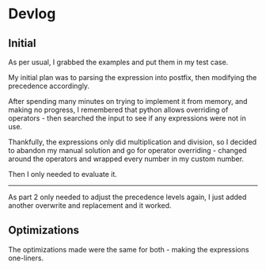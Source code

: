 # Devlog

## Initial

As per usual, I grabbed the examples and put them in my test case.

My initial plan was to parsing the expression into postfix, then modifying the precedence accordingly.

After spending many minutes on trying to implement it from memory, and making no progress, I remembered that python allows overriding of operators - then searched the input to see if any expressions were not in use.

Thankfully, the expressions only did multiplication and division, so I decided to abandon my manual solution and go for operator overriding - changed around the operators and wrapped every number in my custom number.

Then I only needed to evaluate it.

***

As part 2 only needed to adjust the precedence levels again, I just added another overwrite and replacement and it worked.

## Optimizations

The optimizations made were the same for both - making the expressions one-liners.
